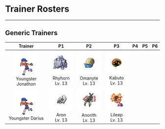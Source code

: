 # Trainer Rosters

---

## Generic Trainers

| Trainer | P1 | P2 | P3 | P4 | P5 | P6 |
|:-------:|:--:|:--:|:--:|:--:|:--:|:--:|
| ![Youngster Jonathon](../../assets/trainers/youngster.png)<br>Youngster Jonathon | ![Rhyhorn](../../assets/sprites/rhyhorn/front.gif)<br>Rhyhorn<br>Lv. 13 | ![Omanyte](../../assets/sprites/omanyte/front.gif)<br>Omanyte<br>Lv. 13 | ![Kabuto](../../assets/sprites/kabuto/front.gif)<br>Kabuto<br>Lv. 13 |
| ![Youngster Darius](../../assets/trainers/youngster.png)<br>Youngster Darius | ![Aron](../../assets/sprites/aron/front.gif)<br>Aron<br>Lv. 13 | ![Anorith](../../assets/sprites/anorith/front.gif)<br>Anorith<br>Lv. 13 | ![Lileep](../../assets/sprites/lileep/front.gif)<br>Lileep<br>Lv. 13 |
